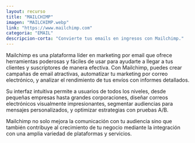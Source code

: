 ```yaml
---
layout: recurso
title: "MAILCHIMP"
imagen: "MAILCHIMP.webp"
link: "https://www.mailchimp.com"
categoria: "EMAIL"
descripcion-corta: "Convierte tus emails en ingresos con Mailchimp."
---
```


Mailchimp es una plataforma líder en marketing por email que ofrece herramientas poderosas y fáciles de usar para ayudarte a llegar a tus clientes y suscriptores de manera efectiva. Con Mailchimp, puedes crear campañas de email atractivas, automatizar tu marketing por correo electrónico, y analizar el rendimiento de tus envíos con informes detallados.

Su interfaz intuitiva permite a usuarios de todos los niveles, desde pequeñas empresas hasta grandes corporaciones, diseñar correos electrónicos visualmente impresionantes, segmentar audiencias para mensajes personalizados, y optimizar estrategias con pruebas A/B. 

Mailchimp no solo mejora la comunicación con tu audiencia sino que también contribuye al crecimiento de tu negocio mediante la integración con una amplia variedad de plataformas y servicios.
